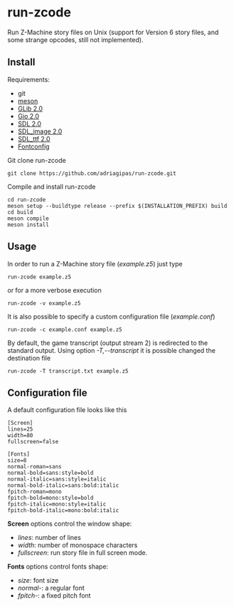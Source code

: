 # run-zcode
Run Z-Machine story files on Unix (support for Version 6 story files,
and some strange opcodes, still not implemented).

## Install

Requirements:
- git
- [meson](https://mesonbuild.com/)
- [GLib 2.0](https://gitlab.gnome.org/GNOME/glib/)
- [Gio 2.0](https://gitlab.gnome.org/GNOME/glib/)
- [SDL 2.0](https://github.com/libsdl-org/SDL)
- [SDL_image 2.0](https://github.com/libsdl-org/SDL_image)
- [SDL_ttf 2.0](https://github.com/libsdl-org/SDL_ttf)
- [Fontconfig](https://gitlab.freedesktop.org/fontconfig/fontconfig)

Git clone run-zcode
```
git clone https://github.com/adriagipas/run-zcode.git
```

Compile and install run-zcode
```
cd run-zcode
meson setup --buildtype release --prefix $(INSTALLATION_PREFIX) build
cd build
meson compile
meson install
```

## Usage

In order to run a Z-Machine story file (*example.z5*) just type
```
run-zcode example.z5
```
or for a more verbose execution
```
run-zcode -v example.z5
```

It is also possible to specify a custom configuration file (*example.conf*)
```
run-zcode -c example.conf example.z5
```

By default, the game transcript (output stream 2) is redirected to the
standard output. Using option *-T,--transcript* it is possible changed
the destination file
```
run-zcode -T transcript.txt example.z5
```

## Configuration file

A default configuration file looks like this
```
[Screen]
lines=25
width=80
fullscreen=false

[Fonts]
size=8
normal-roman=sans
normal-bold=sans:style=bold
normal-italic=sans:style=italic
normal-bold-italic=sans:bold:italic
fpitch-roman=mono
fpitch-bold=mono:style=bold
fpitch-italic=mono:style=italic
fpitch-bold-italic=mono:bold:italic
```

**Screen** options control the window shape:
- *lines*: number of lines
- *width*: number of monospace characters
- *fullscreen*: run story file in full screen mode.

**Fonts** options control fonts shape:
- *size*: font size
- *normal-*: a regular font
- *fpitch-*: a fixed pitch font

